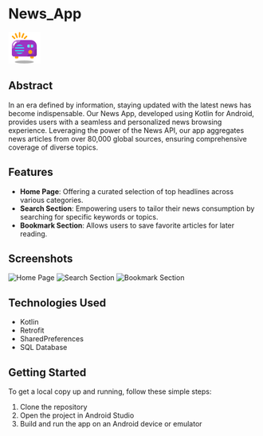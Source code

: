 # News_App 
![App Icon](https://github.com/zaid791/News_App/blob/main/news%20icon.png)

## Abstract

In an era defined by information, staying updated with the latest news has become indispensable. Our News App, developed using Kotlin for Android, provides users with a seamless and personalized news browsing experience. Leveraging the power of the News API, our app aggregates news articles from over 80,000 global sources, ensuring comprehensive coverage of diverse topics.

## Features

- **Home Page**: Offering a curated selection of top headlines across various categories.
- **Search Section**: Empowering users to tailor their news consumption by searching for specific keywords or topics.
- **Bookmark Section**: Allows users to save favorite articles for later reading.

## Screenshots

![Home Page](screenshots/home_page.png)
![Search Section](screenshots/search_section.png)
![Bookmark Section](screenshots/bookmark_section.png)

## Technologies Used

- Kotlin
- Retrofit
- SharedPreferences
- SQL Database

## Getting Started

To get a local copy up and running, follow these simple steps:

1. Clone the repository
2. Open the project in Android Studio
3. Build and run the app on an Android device or emulator
